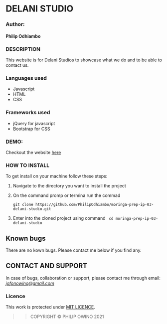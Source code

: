 # DELANI STUDIO

### Author:
#### Philip Odhiambo


### DESCRIPTION
This website is for Delani Studios to showcase what we do and to be able to contact us.

### Languages used

- Javascript
- HTML
- CSS

### Frameworks used

- jQuery for javascript
- Bootstrap for CSS

### DEMO:
Checkout the website [here](https://philipodhiambo.github.io/moringa-prep-ip-03-delani-studio/)

### HOW TO INSTALL

To get install on your machine follow these steps:
1. Navigate to the directory you want to install the project
1. On the command promp or termina run the commad

    ```
    git clone https://github.com/PhilipOdhiambo/moringa-prep-ip-03-delani-studio.git
    ```
1. Enter into the cloned project using command `` cd moringa-prep-ip-03-delani-studio``

## Known bugs

There are no kown bugs. Please contact me below if you find any.

## CONTACT AND SUPPORT
In case of bugs, collaboration or support, please contact me through email: *jofonowino@gmail.com*

### Licence

This work is protected under [MIT LICENCE](LICENSE).

>>COPYRIGHT &copy; PHILIP OWINO 2021